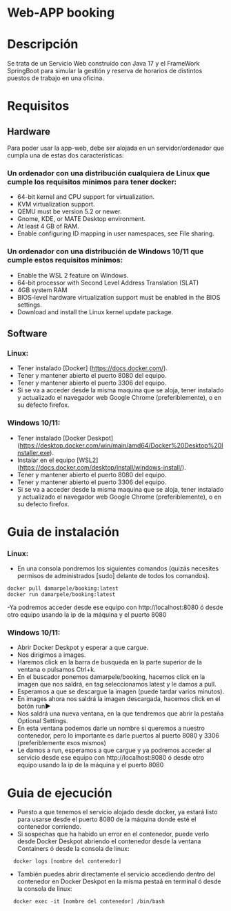 # Web-APP booking


# Descripción
  Se trata de un Servicio Web construído con Java 17 y el FrameWork SpringBoot para simular la gestión y reserva de horarios de distintos puestos de trabajo en una oficina.

# Requisitos

## Hardware
  Para poder usar la app-web, debe ser alojada en un servidor/ordenador que cumpla una de estas dos características:

  ### Un ordenador con una distribución cualquiera de Linux que cumple los requisitos mínimos para tener docker:
  - 64-bit kernel and CPU support for virtualization.
  - KVM virtualization support.
  - QEMU must be version 5.2 or newer.
  - Gnome, KDE, or MATE Desktop environment.
  - At least 4 GB of RAM.
  - Enable configuring ID mapping in user namespaces, see File sharing.


  ### Un ordenador con una distribución de Windows 10/11 que cumple estos requisitos mínimos:
  - Enable the WSL 2 feature on Windows.
  - 64-bit processor with Second Level Address Translation (SLAT)
  - 4GB system RAM
  - BIOS-level hardware virtualization support must be enabled in the BIOS settings.
  - Download and install the Linux kernel update package.



## Software

  ### Linux:
  - Tener instalado [Docker] (https://docs.docker.com/).
  - Tener y mantener abierto el puerto 8080 del equipo.
  - Tener y mantener abierto el puerto 3306 del equipo.
  - Si se va a acceder desde la misma maquina que se aloja, tener instalado y actualizado el navegador web Google Chrome (preferiblemente), o en su defecto firefox.

  ### Windows 10/11:
  - Tener instalado [Docker Deskpot] (https://desktop.docker.com/win/main/amd64/Docker%20Desktop%20Installer.exe).
  - Instalar en el equipo [WSL2] (https://docs.docker.com/desktop/install/windows-install/).
  - Tener y mantener abierto el puerto 8080 del equipo.
  - Tener y mantener abierto el puerto 3306 del equipo.
  - Si se va a acceder desde la misma maquina que se aloja, tener instalado y actualizado el navegador web Google Chrome (preferiblemente), o en su defecto firefox.



# Guia de instalación
 ### Linux:
  - En una consola pondremos los siguientes comandos (quizás necesites permisos de administrados [sudo] delante de todos los comandos).
  ```console
  docker pull damarpele/booking:latest
  docker run damarpele/booking:latest
  ```
  -Ya podremos acceder desde ese equipo con http://localhost:8080 ó desde otro equipo usando la ip de la máquina y el puerto 8080

  ### Windows 10/11:
  - Abrir Docker Deskpot y esperar a que cargue.
  - Nos dirigimos a images.
  - Haremos click en la barra de busqueda en la parte superior de la ventana o pulsamos Ctrl+k.
  - En el buscador ponemos damarpele/booking, hacemos click en la imagen que nos saldrá, en tag seleccionamos latest y le damos a pull.
  - Esperamos a que se descargue la imagen (puede tardar varios minutos).
  - En images ahora nos saldrá la imagen descargada, hacemos click en el botón run:arrow_forward:
  - Nos saldrá una nueva ventana, en la que tendremos que abrir la pestaña  Optional Settings.
  - En esta ventana podemos darle un nombre si queremos a nuestro contenedor, pero lo importante es darle puertos al puerto 8080 y 3306 (preferiblemente esos mismos)
  - Le damos a run, esperamos a que cargue y ya podremos acceder al servicio desde ese equipo con http://localhost:8080 ó desde otro equipo usando la ip de la máquina y el puerto 8080

# Guia de ejecución
- Puesto a que tenemos el servicio alojado desde docker, ya estará listo para usarse desde el puerto 8080 de la máquina donde esté el contenedor corriendo.
- Si sospechas que ha habido un error en el contenedor, puede verlo desde Docker Deskpot abriendo el contenedor desde la ventana Containers ó desde la consola de linux:
```console
  docker logs [nombre del contenedor]
  ```
- También puedes abrir directamente el servicio accediendo dentro del contenedor en Docker Deskpot en la misma pestaá en terminal ó desde la consola de linux:
```console
  docker exec -it [nombre del contenedor] /bin/bash
  ```
